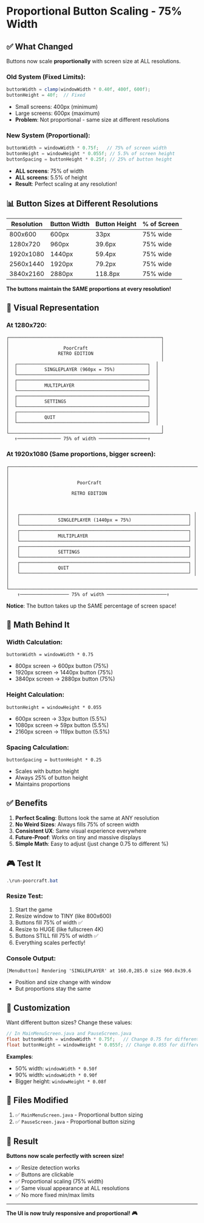 # Proportional Button Scaling - 75% Width

## ✅ What Changed

Buttons now scale **proportionally** with screen size at ALL resolutions.

### Old System (Fixed Limits):
```java
buttonWidth = clamp(windowWidth * 0.40f, 400f, 600f);
buttonHeight = 40f;  // Fixed
```
- Small screens: 400px (minimum)
- Large screens: 600px (maximum)
- **Problem**: Not proportional - same size at different resolutions

### New System (Proportional):
```java
buttonWidth = windowWidth * 0.75f;   // 75% of screen width
buttonHeight = windowHeight * 0.055f; // 5.5% of screen height
buttonSpacing = buttonHeight * 0.25f; // 25% of button height
```
- **ALL screens**: 75% of width
- **ALL screens**: 5.5% of height
- **Result**: Perfect scaling at any resolution!

## 📊 Button Sizes at Different Resolutions

| Resolution  | Button Width | Button Height | % of Screen |
|-------------|--------------|---------------|-------------|
| 800x600     | 600px        | 33px          | 75% wide    |
| 1280x720    | 960px        | 39.6px        | 75% wide    |
| 1920x1080   | 1440px       | 59.4px        | 75% wide    |
| 2560x1440   | 1920px       | 79.2px        | 75% wide    |
| 3840x2160   | 2880px       | 118.8px       | 75% wide    |

**The buttons maintain the SAME proportions at every resolution!**

## 🎯 Visual Representation

### At 1280x720:
```
┌────────────────────────────────────────────────────────┐
│                                                        │
│                    PoorCraft                           │
│                  RETRO EDITION                         │
│                                                        │
│  ┌────────────────────────────────────────────────┐  │
│  │          SINGLEPLAYER (960px = 75%)            │  │
│  └────────────────────────────────────────────────┘  │
│  ┌────────────────────────────────────────────────┐  │
│  │          MULTIPLAYER                           │  │
│  └────────────────────────────────────────────────┘  │
│  ┌────────────────────────────────────────────────┐  │
│  │          SETTINGS                              │  │
│  └────────────────────────────────────────────────┘  │
│  ┌────────────────────────────────────────────────┐  │
│  │          QUIT                                  │  │
│  └────────────────────────────────────────────────┘  │
│                                                        │
└────────────────────────────────────────────────────────┘
   ↑──────────────── 75% of width ──────────────────↑
```

### At 1920x1080 (Same proportions, bigger screen):
```
┌──────────────────────────────────────────────────────────────────────┐
│                                                                      │
│                         PoorCraft                                    │
│                       RETRO EDITION                                  │
│                                                                      │
│   ┌──────────────────────────────────────────────────────────────┐ │
│   │              SINGLEPLAYER (1440px = 75%)                     │ │
│   └──────────────────────────────────────────────────────────────┘ │
│   ┌──────────────────────────────────────────────────────────────┐ │
│   │              MULTIPLAYER                                     │ │
│   └──────────────────────────────────────────────────────────────┘ │
│   ┌──────────────────────────────────────────────────────────────┐ │
│   │              SETTINGS                                        │ │
│   └──────────────────────────────────────────────────────────────┘ │
│   ┌──────────────────────────────────────────────────────────────┐ │
│   │              QUIT                                            │ │
│   └──────────────────────────────────────────────────────────────┘ │
│                                                                      │
└──────────────────────────────────────────────────────────────────────┘
    ↑────────────────── 75% of width ──────────────────────↑
```

**Notice**: The button takes up the SAME percentage of screen space!

## 🧮 Math Behind It

### Width Calculation:
```
buttonWidth = windowWidth * 0.75
```
- 800px screen → 600px button (75%)
- 1920px screen → 1440px button (75%)
- 3840px screen → 2880px button (75%)

### Height Calculation:
```
buttonHeight = windowHeight * 0.055
```
- 600px screen → 33px button (5.5%)
- 1080px screen → 59px button (5.5%)
- 2160px screen → 119px button (5.5%)

### Spacing Calculation:
```
buttonSpacing = buttonHeight * 0.25
```
- Scales with button height
- Always 25% of button height
- Maintains proportions

## ✅ Benefits

1. **Perfect Scaling**: Buttons look the same at ANY resolution
2. **No Weird Sizes**: Always fills 75% of screen width
3. **Consistent UX**: Same visual experience everywhere
4. **Future-Proof**: Works on tiny and massive displays
5. **Simple Math**: Easy to adjust (just change 0.75 to different %)

## 🎮 Test It

```powershell
.\run-poorcraft.bat
```

### Resize Test:
1. Start the game
2. Resize window to TINY (like 800x600)
3. Buttons fill 75% of width ✅
4. Resize to HUGE (like fullscreen 4K)
5. Buttons STILL fill 75% of width ✅
6. Everything scales perfectly!

### Console Output:
```
[MenuButton] Rendering 'SINGLEPLAYER' at 160.0,285.0 size 960.0x39.6
```
- Position and size change with window
- But proportions stay the same

## 🔧 Customization

Want different button sizes? Change these values:

```java
// In MainMenuScreen.java and PauseScreen.java
float buttonWidth = windowWidth * 0.75f;   // Change 0.75 for different width %
float buttonHeight = windowHeight * 0.055f; // Change 0.055 for different height %
```

**Examples**:
- 50% width: `windowWidth * 0.50f`
- 90% width: `windowWidth * 0.90f`
- Bigger height: `windowHeight * 0.08f`

## 📝 Files Modified

1. ✅ `MainMenuScreen.java` - Proportional button sizing
2. ✅ `PauseScreen.java` - Proportional button sizing

## 🎯 Result

**Buttons now scale perfectly with screen size!**
- ✅ Resize detection works
- ✅ Buttons are clickable
- ✅ Proportional scaling (75% width)
- ✅ Same visual appearance at ALL resolutions
- ✅ No more fixed min/max limits

---

**The UI is now truly responsive and proportional! 🎮**
